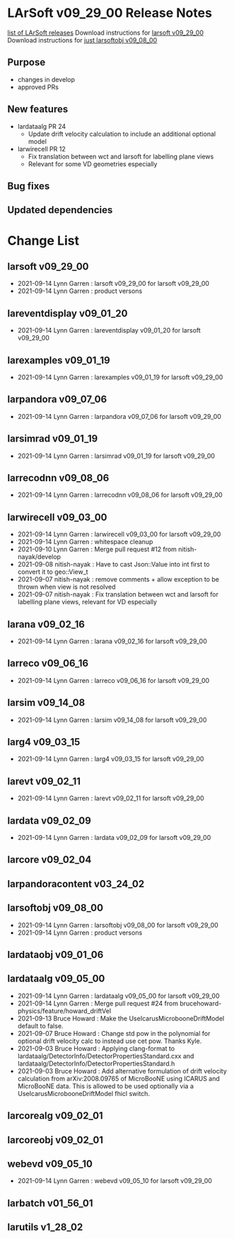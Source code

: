 LArSoft v09_29_00 Release Notes
======================================================================

[list of LArSoft releases](LArSoft_release_list)
Download instructions for [larsoft v09_29_00](http://scisoft.fnal.gov/scisoft/bundles/larsoft/v09_29_00/larsoft-v09_29_00.html)
Download instructions for [just larsoftobj v09_08_00](http://scisoft.fnal.gov/scisoft/bundles/larsoftobj/v09_08_00/larsoftobj-v09_08_00.html)

Purpose
--------------------

-   changes in develop
-   approved PRs

New features
------------------------------

-   lardataalg PR 24
    -   Update drift velocity calculation to include an additional optional model
-   larwirecell PR 12
    -   Fix translation between wct and larsoft for labelling plane views
    -   Relevant for some VD geometries especially

Bug fixes
------------------------

Updated dependencies
----------------------------------------------

Change List
============================

larsoft v09_29_00
------------------------------------------

-   2021-09-14 Lynn Garren : larsoft v09_29_00 for larsoft v09_29_00
-   2021-09-14 Lynn Garren : product versons

lareventdisplay v09_01_20
----------------------------------------------------------

-   2021-09-14 Lynn Garren : lareventdisplay v09_01_20 for larsoft v09_29_00

larexamples v09_01_19
--------------------------------------------------

-   2021-09-14 Lynn Garren : larexamples v09_01_19 for larsoft v09_29_00

larpandora v09_07_06
------------------------------------------------

-   2021-09-14 Lynn Garren : larpandora v09_07_06 for larsoft v09_29_00

larsimrad v09_01_19
----------------------------------------------

-   2021-09-14 Lynn Garren : larsimrad v09_01_19 for larsoft v09_29_00

larrecodnn v09_08_06
------------------------------------------------

-   2021-09-14 Lynn Garren : larrecodnn v09_08_06 for larsoft v09_29_00

larwirecell v09_03_00
--------------------------------------------------

-   2021-09-14 Lynn Garren : larwirecell v09_03_00 for larsoft v09_29_00
-   2021-09-14 Lynn Garren : whitespace cleanup
-   2021-09-10 Lynn Garren : Merge pull request \#12 from nitish-nayak/develop
-   2021-09-08 nitish-nayak : Have to cast Json::Value into int first to convert it to geo::View_t
-   2021-09-07 nitish-nayak : remove comments + allow exception to be thrown when view is not resolved
-   2021-09-07 nitish-nayak : Fix translation between wct and larsoft for labelling plane views, relevant for VD especially

larana v09_02_16
----------------------------------------

-   2021-09-14 Lynn Garren : larana v09_02_16 for larsoft v09_29_00

larreco v09_06_16
------------------------------------------

-   2021-09-14 Lynn Garren : larreco v09_06_16 for larsoft v09_29_00

larsim v09_14_08
----------------------------------------

-   2021-09-14 Lynn Garren : larsim v09_14_08 for larsoft v09_29_00

larg4 v09_03_15
--------------------------------------

-   2021-09-14 Lynn Garren : larg4 v09_03_15 for larsoft v09_29_00

larevt v09_02_11
----------------------------------------

-   2021-09-14 Lynn Garren : larevt v09_02_11 for larsoft v09_29_00

lardata v09_02_09
------------------------------------------

-   2021-09-14 Lynn Garren : lardata v09_02_09 for larsoft v09_29_00

larcore v09_02_04
------------------------------------------

larpandoracontent v03_24_02
--------------------------------------------------------------

larsoftobj v09_08_00
------------------------------------------------

-   2021-09-14 Lynn Garren : larsoftobj v09_08_00 for larsoft v09_29_00
-   2021-09-14 Lynn Garren : product versons

lardataobj v09_01_06
------------------------------------------------

lardataalg v09_05_00
------------------------------------------------

-   2021-09-14 Lynn Garren : lardataalg v09_05_00 for larsoft v09_29_00
-   2021-09-14 Lynn Garren : Merge pull request \#24 from brucehoward-physics/feature/howard_driftVel
-   2021-09-13 Bruce Howard : Make the UseIcarusMicrobooneDriftModel default to false.
-   2021-09-07 Bruce Howard : Change std pow in the polynomial for optional drift velocity calc to instead use cet pow. Thanks Kyle.
-   2021-09-03 Bruce Howard : Applying clang-format to lardataalg/DetectorInfo/DetectorPropertiesStandard.cxx and lardataalg/DetectorInfo/DetectorPropertiesStandard.h
-   2021-09-03 Bruce Howard : Add alternative formulation of drift velocity calculation from arXiv:2008.09765 of MicroBooNE using ICARUS and MicroBooNE data. This is allowed to be used optionally via a UseIcarusMicrobooneDriftModel fhicl switch.

larcorealg v09_02_01
------------------------------------------------

larcoreobj v09_02_01
------------------------------------------------

webevd v09_05_10
----------------------------------------

-   2021-09-14 Lynn Garren : webevd v09_05_10 for larsoft v09_29_00

larbatch v01_56_01
--------------------------------------------

larutils v1_28_02
------------------------------------------
